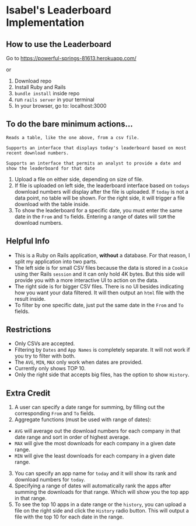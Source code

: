 # Isabel's Leaderboard Implementation

## How to use the Leaderboard

Go to https://powerful-springs-81613.herokuapp.com/

or

1. Download repo
2. Install Ruby and Rails
3. `bundle install` inside repo
4. run `rails server` in your terminal
5. In your browser, go to: localhost:3000

## To do the bare minimum actions...

```
Reads a table, like the one above, from a csv file.

Supports an interface that displays today's leaderboard based on most recent download numbers.

Supports an interface that permits an analyst to provide a date and show the leaderboard for that date
```

1. Upload a file on either side, depending on size of file.
2. If file is uploaded on left side, the leaderboard interface based on `todays` download numbers will display after the file is uploaded. If `today` is not a data point, no table will be shown. For the right side, it will trigger a file download with the table inside.
3. To show the leaderboard for a specific date, you must enter the same date in the `From` and `To` fields. Entering a range of dates will `SUM` the download numbers.

## Helpful Info

- This is a Ruby on Rails application, **without** a database. For that reason, I split
my application into two parts.
- The left side is for small CSV files because the data is stored in a `Cookie` using ther Rails `session` and it can only hold 4K bytes. But this side will provide you with a more interactive UI to action on the data.
- The right side is for bigger CSV files. There is no UI besides indicating how you want your data filtered. It will then output an `html` file with the result inside.
- To filter by one specific date, just put the same date in the `From` and `To` fields.

## Restrictions

- Only CSVs are accepted.
- Filtering by `Dates` and `App Names` is completely separate. It will not work if you try to filter with both.
- The `AVG`, `MIN`, `MAX` only work when dates are provided.
- Currently only shows TOP 10.
- Only the right side that accepts big files, has the option to show `History`.

## Extra Credit

1. A user can specify a date range for summing, by filling out the corresponding `From` and `To` fields.
2. Aggregate functions (must be used with range of dates):
  - `AVG` will average out the download numbers for each company in that date range and sort in order of highest average.
  - `MAX` will give the most downloads for each company in a given date range.
  - `MIN` will give the least downloads for each company in a given date range.
3. You can specify an app name for `today` and it will show its rank and download numbers for `today`.
4. Specifying a range of dates will automatically rank the apps after summing the downloads for that range. Which will show you the top app in that range.
5. To see the top 10 apps in a date range or the `history`, you can upload a file on the right side and click the `History` radio button. This will output a file with the top 10 for each date in the range.
